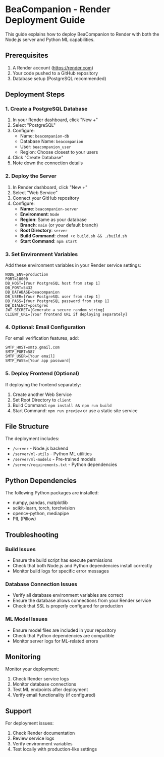 # BeaCompanion - Render Deployment Guide

This guide explains how to deploy BeaCompanion to Render with both the Node.js server and Python ML capabilities.

## Prerequisites

1. A Render account (https://render.com)
2. Your code pushed to a GitHub repository
3. Database setup (PostgreSQL recommended)

## Deployment Steps

### 1. Create a PostgreSQL Database

1. In your Render dashboard, click "New +"
2. Select "PostgreSQL"
3. Configure:
   - Name: `beacompanion-db`
   - Database Name: `beacompanion`
   - User: `beacompanion_user`
   - Region: Choose closest to your users
4. Click "Create Database"
5. Note down the connection details

### 2. Deploy the Server

1. In Render dashboard, click "New +"
2. Select "Web Service"
3. Connect your GitHub repository
4. Configure:
   - **Name**: `beacompanion-server`
   - **Environment**: `Node`
   - **Region**: Same as your database
   - **Branch**: `main` (or your default branch)
   - **Root Directory**: `server`
   - **Build Command**: `chmod +x build.sh && ./build.sh`
   - **Start Command**: `npm start`

### 3. Set Environment Variables

Add these environment variables in your Render service settings:

```
NODE_ENV=production
PORT=10000
DB_HOST=[Your PostgreSQL host from step 1]
DB_PORT=5432
DB_DATABASE=beacompanion
DB_USER=[Your PostgreSQL user from step 1]
DB_PASS=[Your PostgreSQL password from step 1]
DB_DIALECT=postgres
JWT_SECRET=[Generate a secure random string]
CLIENT_URL=[Your frontend URL if deploying separately]
```

### 4. Optional: Email Configuration

For email verification features, add:

```
SMTP_HOST=smtp.gmail.com
SMTP_PORT=587
SMTP_USER=[Your email]
SMTP_PASS=[Your app password]
```

### 5. Deploy Frontend (Optional)

If deploying the frontend separately:

1. Create another Web Service
2. Set Root Directory to `client`
3. Build Command: `npm install && npm run build`
4. Start Command: `npm run preview` or use a static site service

## File Structure

The deployment includes:

- `/server` - Node.js backend
- `/server/ml-utils` - Python ML utilities
- `/server/ml-models` - Pre-trained models
- `/server/requirements.txt` - Python dependencies

## Python Dependencies

The following Python packages are installed:

- numpy, pandas, matplotlib
- scikit-learn, torch, torchvision
- opencv-python, mediapipe
- PIL (Pillow)

## Troubleshooting

### Build Issues

- Ensure the build script has execute permissions
- Check that both Node.js and Python dependencies install correctly
- Monitor build logs for specific error messages

### Database Connection Issues

- Verify all database environment variables are correct
- Ensure the database allows connections from your Render service
- Check that SSL is properly configured for production

### ML Model Issues

- Ensure model files are included in your repository
- Check that Python dependencies are compatible
- Monitor server logs for ML-related errors

## Monitoring

Monitor your deployment:

1. Check Render service logs
2. Monitor database connections
3. Test ML endpoints after deployment
4. Verify email functionality (if configured)

## Support

For deployment issues:

1. Check Render documentation
2. Review service logs
3. Verify environment variables
4. Test locally with production-like settings

